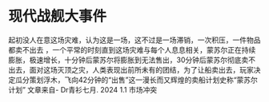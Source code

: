 # 现代战舰大事件
起初没人在意这场灾难，认为这是一场，这不过是一场滞销，一次积压，一件物品都卖不出去 ，一个平常的时刻直到这场灾难与每个人息息相关，蒙苏尔正在持续膨胀，极速增长，十分钟后蒙苏尔将膨胀到无法售出，30分钟后蒙苏尔彻底卖不出去，面对这场灭顶之灾，人类表现出前所未有的团结，为了让船卖出去，玩家决定瓜分策划浮木，飞向42分钟的“出售”这一漫长而又辉煌的卖船计划史称“蒙苏尔计划”   文章来自- Dr青衫七月. 
 2024 1.1 市场冲突
   